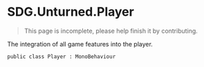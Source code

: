# SDG.Unturned.Player

> This page is incomplete, please help finish it by contributing.

The integration of all game features into the player.

```
public class Player : MonoBehaviour
```